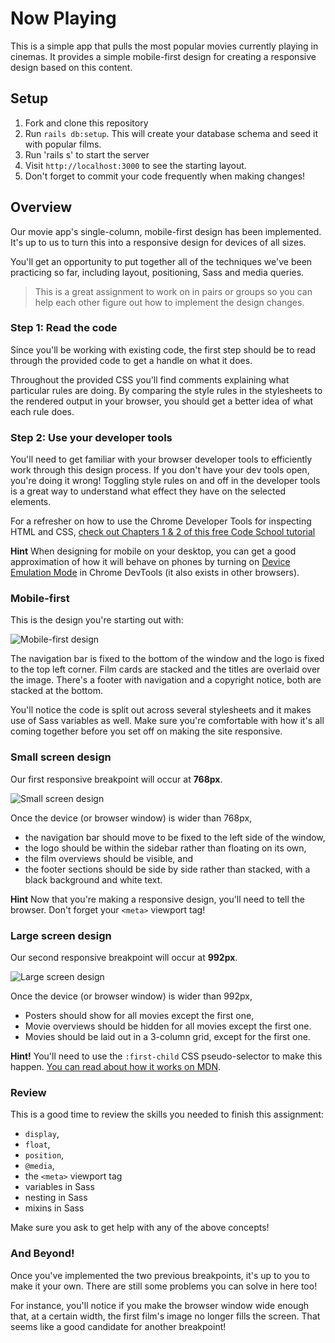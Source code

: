 # Now Playing

This is a simple app that pulls the most popular movies currently playing in cinemas. It provides a simple mobile-first design for creating a responsive design based on this content.

## Setup

1. Fork and clone this repository
2. Run `rails db:setup`. This will create your database schema and seed it with popular films.
3. Run 'rails s' to start the server
4. Visit `http://localhost:3000` to see the starting layout.
5. Don't forget to commit your code frequently when making changes!

## Overview

Our movie app's single-column, mobile-first design has been implemented. It's up to us to turn this into a responsive design for devices of all sizes.

You'll get an opportunity to put together all of the techniques we've been practicing so far, including layout, positioning, Sass and media queries.

> This is a great assignment to work on in pairs or groups so you can help each other figure out how to implement the design changes.

### Step 1: Read the code

Since you'll be working with existing code, the first step should be to read through the provided code to get a handle on what it does.

Throughout the provided CSS you'll find comments explaining what particular rules are doing. By comparing the style rules in the stylesheets to the rendered output in your browser, you should get a better idea of what each rule does.

### Step 2: Use your developer tools

You'll need to get familiar with your browser developer tools to efficiently work through this design process. If you don't have your dev tools open, you're doing it wrong! Toggling style rules on and off in the developer tools is a great way to understand what effect they have on the selected elements.

For a refresher on how to use the Chrome Developer Tools for inspecting HTML and CSS, [check out Chapters 1 & 2 of this free Code School tutorial](http://discover-devtools.codeschool.com/)

**Hint** When designing for mobile on your desktop, you can get a good approximation of how it will behave on phones by turning on [Device Emulation Mode](https://developers.google.com/web/tools/chrome-devtools/device-mode/) in Chrome DevTools (it also exists in other browsers).

### Mobile-first

This is the design you're starting out with:

![Mobile-first design](mobile.png)

The navigation bar is fixed to the bottom of the window and the logo is fixed to the top left corner. Film cards are stacked and the titles are overlaid over the image. There's a footer with navigation and a copyright notice, both are stacked at the bottom.

You'll notice the code is split out across several stylesheets and it makes use of Sass variables as well. Make sure you're comfortable with how it's all coming together before you set off on making the site responsive.

### Small screen design

Our first responsive breakpoint will occur at **768px**.

![Small screen design](tablet.png)

Once the device (or browser window) is wider than 768px,

* the navigation bar should move to be fixed to the left side of the window,
* the logo should be within the sidebar rather than floating on its own,
* the film overviews should be visible, and
* the footer sections should be side by side rather than stacked, with a black background and white text.

**Hint** Now that you're making a responsive design, you'll need to tell the browser. Don't forget your `<meta>` viewport tag!

### Large screen design

Our second responsive breakpoint will occur at **992px**.

![Large screen design](desktop.png)

Once the device (or browser window) is wider than 992px,

* Posters should show for all movies except the first one,
* Movie overviews should be hidden for all movies except the first one.
* Movies should be laid out in a 3-column grid, except for the first one.

**Hint!** You'll need to use the `:first-child` CSS pseudo-selector to make this happen. [You can read about how it works on MDN](https://developer.mozilla.org/en/docs/Web/CSS/:first-child).

### Review

This is a good time to review the skills you needed to finish this assignment:

* `display`,
* `float`,
* `position`,
* `@media`,
* the `<meta>` viewport tag
* variables in Sass
* nesting in Sass
* mixins in Sass

Make sure you ask to get help with any of the above concepts!

### And Beyond!

Once you've implemented the two previous breakpoints, it's up to you to make it your own. There are still some problems you can solve in here too!

For instance, you'll notice if you make the browser window wide enough that, at a certain width, the first film's image no longer fills the screen. That seems like a good candidate for another breakpoint!

